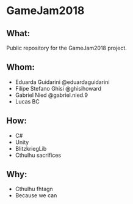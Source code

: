 # GameJam2018

## What:
Public repository for the GameJam2018 project.

## Whom:
- Eduarda Guidarini @eduardaguidarini
- Filipe Stefano Ghisi @ghisihoward
- Gabriel Nied @gabriel.nied.9
- Lucas BC

## How:
- C#
- Unity
- BlitzkriegLib
- Cthulhu sacrifices

## Why:
- Cthulhu fhtagn
- Because we can
